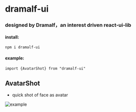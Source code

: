 # dramalf-ui 
### designed by Dramalf，an interest driven react-ui-lib
#### install:
`npm i dramalf-ui`
#### example: 
 `import {AvatarShot} from "dramalf-ui"`

## AvatarShot
  * quick shot of face as avatar
    

![example](https://wx1.sinaimg.cn/mw690/007c2k91gy1gra46e7devj30oh0n3ti1.jpg)
